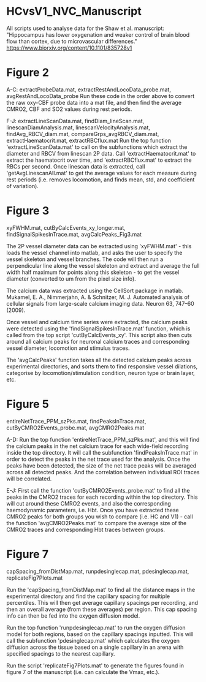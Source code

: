 # HCvsV1_NVC_Manuscript

All scripts used to analyse data for the Shaw et al. manuscript: "Hippocampus has lower oxygenation and weaker control of brain blood flow than cortex, due to microvascular differences."
https://www.biorxiv.org/content/10.1101/835728v1 


# Figure 2

A-C: extractProbeData.mat, extractRestAndLocoData_probe.mat, avgRestAndLocoData_probe 
Run these code in the order above to convert the raw oxy-CBF probe data into a mat file, and then find the average CMRO2, CBF and SO2 values during rest periods. 

F-J: extractLineScanData.mat, findDiam_lineScan.mat, linescanDiamAnalysis.mat, linescanVelocityAnalysis.mat, findAvg_RBCV_diam.mat, compareGrps_avgRBCV_diam.mat, extractHaematocrit.mat, extractRBCflux.mat
Run the top function 'extractLineScanData.mat' to call on the subfunctions which extract the diameter and RBCV from linescan 2P data. Call 'extractHaematocrit.mat' to extract the haematocrit over time, and 'extractRBCflux.mat' to extract the RBCs per second. 
Once linescan data is extracted, call 'getAvgLinescanAll.mat' to get the average values for each measure during rest periods (i.e. removes locomotion, and finds mean, std, and coefficient of variation). 


# Figure 3

xyFWHM.mat, cutByCalcEvents_xy_longer.mat, findSignalSpikesInTrace.mat, avgCalcPeaks_Fig3.mat 

The 2P vessel diameter data can be extracted using 'xyFWHM.mat' - this loads the vessel channel into matlab, and asks the user to specify the vessel skeleton and vessel branches. The code will then run a perpendicular line along the vessel skeleton and extract and average the full width half maximum for points along this skeleton - to get the vessel diameter (converted to um from the pixel size info). 

The calcium data was extracted using the CellSort package in matlab. Mukamel, E. A., Nimmerjahn, A. & Schnitzer, M. J. Automated analysis of cellular signals from large-scale calcium imaging data. Neuron 63, 747–60 (2009). 


Once vessel and calcium time series were extracted, the calcium peaks were detected using the 'findSignalSpikesInTrace.mat' function, which is called from the top script 'cutByCalcEvents_xy'. This script also then cuts around all calcium peaks for neuronal calcium traces and corresponding vessel diameter, locomotion and stimulus traces. 


The 'avgCalcPeaks' function takes all the detected calcium peaks across experimental directories, and sorts them to find responsive vessel dilations, categorise by locomotion/stimulation condition, neuron type or brain layer, etc. 


# Figure 5

entireNetTrace_PPM_szPks.mat, findPeaksInTrace.mat, cutByCMRO2Events_probe.mat, avgCMRO2Peaks.mat 


A-D: Run the top function 'entireNetTrace_PPM_szPks.mat', and this will find the calcium peaks in the net calcium trace for each wide-field recording inside the top directory. It will call the subfunction 'findPeaksInTrace.mat' in order to detect the peaks in the net trace used for the analysis. Once the peaks have been detected, the size of the net trace peaks will be averaged across all detected peaks. And the correlation between individual ROI traces will be correlated. 


E-J: First call the function 'cutByCMRO2Events_probe.mat' to find all the peaks in the CMRO2 traces for each recording within the top directory. This will cut around these CMRO2 events, and also the corresponding haemodynamic parameters, i.e. Hbt. Once you have extracted these CMRO2 peaks for both groups you wish to compare (i.e. HC and V1) - call the function 'avgCMRO2Peaks.mat' to compare the average size of the CMRO2 traces and corresponding Hbt traces between groups. 


# Figure 7 

capSpacing_fromDistMap.mat, runpdesinglecap.mat, pdesinglecap.mat, replicateFig7Plots.mat 

Run the 'capSpacing_fromDistMap.mat' to find all the distance maps in the experimental directory and find the capillary spacing for multiple percentiles. This will then get average capillary spacings per recording, and then an overall average (from these averages) per region. This cap spacing info can then be fed into the oxygen diffusion model. 

Run the top function 'runpdesinglecap.mat' to run the oxygen diffusion model for both regions, based on the capillary spacings inputted. This will call the subfunction 'pdesinglecap.mat' which calculates the oxygen diffusion across the tissue based on a single capillary in an arena with specified spacings to the nearest capillary. 

Run the script 'replicateFig7Plots.mat' to generate the figures found in figure 7 of the manuscript (i.e. can calculate the Vmax, etc.). 



